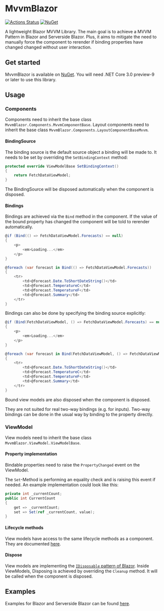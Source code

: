 MvvmBlazor
================
[![Actions Status](https://github.com/chris579/MvvmBlazor/workflows/Build/badge.svg)](https://github.com/chris579/MvvmBlazor/actions)
[![NuGet](https://img.shields.io/nuget/v/MvvmBlazor.svg?style=flat)](https://www.nuget.org/packages/MvvmBlazor)

A lightweight Blazor MVVM Library. The main goal is to achieve a MVVM Pattern in Blazor and Serverside Blazor. Plus, it aims to mitigate the need to manually force the component to rerender if binding properties have changed changed without user interaction.

## Get started
MvvmBlazor is available on [NuGet](https://www.nuget.org/packages/MvvmBlazor). You will need .NET Core 3.0 preview-9 or later to use this library.

## Usage
### Components
Components need to inherit the base class `MvvmBlazor.Components.MvvmComponentBase`.
Layout components need to inherit the base class `MvvmBlazor.Components.LayoutComponentBaseMvvm`.

#### BindingSource
The binding source is the default source object a binding will be made to. It needs to be set by overriding the `SetBindingContext` method:
```csharp
protected override ViewModelBase SetBindingContext()
{
    return FetchDataViewModel;
}
```
The BindingSource will be disposed automatically when the component is disposed.

#### Bindings
Bindings are achieved via the `Bind` method in the component. If the value of the bound property has changed the component will be told to rerender automatically.
```csharp
@if (Bind(() => FetchDataViewModel.Forecasts) == null)
{
    <p>
        <em>Loading...</em>
    </p>
}

@foreach (var forecast in Bind(() => FetchDataViewModel.Forecasts))
{
    <tr>
        <td>@forecast.Date.ToShortDateString()</td>
        <td>@forecast.TemperatureC</td>
        <td>@forecast.TemperatureF</td>
        <td>@forecast.Summary</td>
    </tr>
}
```
Bindings can also be done by specifying the binding source explicitly:
```csharp
@if (Bind(FetchDataViewModel, () => FetchDataViewModel.Forecasts) == null)
{
    <p>
        <em>Loading...</em>
    </p>
}

@foreach (var forecast in Bind(FetchDataViewModel, () => FetchDataViewModel.Forecasts))
{
    <tr>
        <td>@forecast.Date.ToShortDateString()</td>
        <td>@forecast.TemperatureC</td>
        <td>@forecast.TemperatureF</td>
        <td>@forecast.Summary</td>
    </tr>
}
```
Bound view models are also disposed when the component is disposed.

They are not suited for real two-way bindings (e.g. for inputs). Two-way bindings can be done in the usual way by binding to the property directly.

### ViewModel
View models need to inherit the base class `MvvmBlazor.ViewModel.ViewModelBase`.

#### Property implementation
Bindable properties need to raise the `PropertyChanged` event on the ViewModel.

The `Set`-Method is performing an equality check and is raising this event if needed.
An example implementation could look like this:
```csharp
private int _currentCount;
public int CurrentCount
{
    get => _currentCount;
    set => Set(ref _currentCount, value);
}
```

#### Lifecycle methods
View models have access to the same lifecycle methods as a component. They are documented [here](https://docs.microsoft.com/en-us/aspnet/core/blazor/components?view=aspnetcore-3.0#lifecycle-methods).

#### Dispose
View models are implementing the [`IDisposable` pattern of Blazor](https://docs.microsoft.com/en-us/aspnet/core/blazor/components?view=aspnetcore-3.0#component-disposal-with-idisposable). Inside ViewModels, Disposing is achieved by overriding the `Cleanup` method. It will be called when the component is disposed.

## Examples
Examples for Blazor and Serverside Blazor can be found [here](https://github.com/chris579/MvvmBlazor/tree/master/samples).
